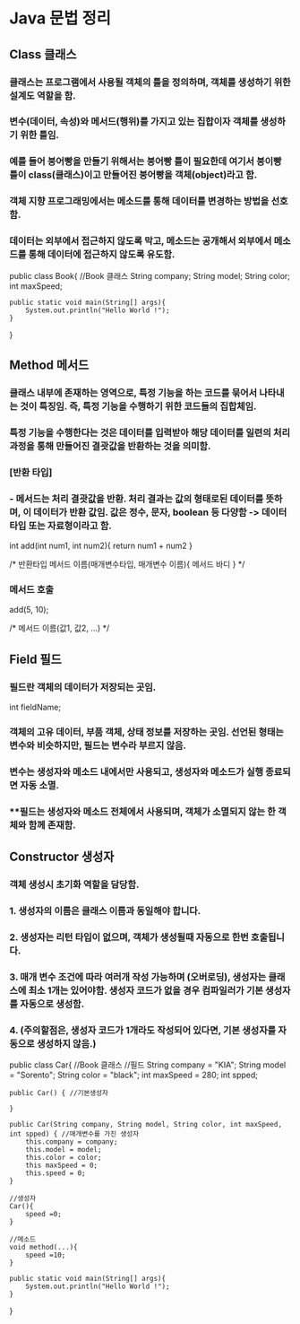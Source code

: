 # Java 문법 정리


## Class 클래스
### 클래스는 프로그램에서 사용될 객체의 틀을 정의하며, 객체를 생성하기 위한 설계도 역할을 함.
### 변수(데이터, 속성)와 메서드(행위)를 가지고 있는 집합이자 객체를 생성하기 위한 틀임.

### 예를 들어 붕어빵을 만들기 위해서는 붕어빵 틀이 필요한데 여기서 붕이빵 틀이 class(클래스)이고 만들어진 붕어빵을 객체(object)라고 함.

### 객체 지향 프로그래밍에서는 메소드를 통해 데이터를 변경하는 방법을 선호함.
### 데이터는 외부에서 접근하지 않도록 막고, 메소드는 공개해서 외부에서 메소드를 통해 데이터에 접근하지 않도록 유도함.

public class Book{ //Book 클래스
    String company;
    String model;
    String color; 
    int maxSpeed;
    
    public static void main(String[] args){
        System.out.println("Hello World !");
    }
}


## Method 메서드
### 클래스 내부에 존재하는 영역으로, 특정 기능을 하는 코드를 묶어서 나타내는 것이 특징임. 즉, 특정 기능을 수행하기 위한 코드들의 집합체임.
### 특정 기능을 수행한다는 것은 데이터를 입력받아 해당 데이터를 일련의 처리 과정을 통해 만들어진 결괏값을 반환하는 것을 의미함.

### [반환 타입]
### - 메서드는 처리 결괏값을 반환. 처리 결과는 값의 형태로된 데이터를 뜻하며, 이 데이터가 반환 값임. 값은 정수, 문자, boolean 등 다양함 -> 데이터 타입 또는 자료형이라고 함.

int add(int num1, int num2){
    return num1 + num2
}

/*
반환타입 메서드 이름(매개변수타입, 매개변수 이름){
    메서드 바디
}
*/

### 메서드 호출
add(5, 10);

/*
메서드 이름(값1, 값2, ...)
*/


## Field 필드
### 필드란 객체의 데이터가 저장되는 곳임. 

int fieldName;

### 객체의 고유 데이터, 부품 객체, 상태 정보를 저장하는 곳임. 선언된 형태는 변수와 비슷하지만, 필드는 변수라 부르지 않음.
### 변수는 생성자와 메소드 내에서만 사용되고, 생성자와 메소드가 실행 종료되면 자동 소멸.
### **필드는 생성자와 메소드 전체에서 사용되며, 객체가 소멸되지 않는 한 객체와 함께 존재함.


## Constructor 생성자
### 객체 생성시 초기화 역할을 담당함.
### 1. 생성자의 이름은 **클래스 이름과 동일**해야 합니다.
### 2. 생성자는 리턴 타입이 없으며, **객체가 생성될때 자동으로 한번 호출**됩니다.
### 3. **매개 변수 조건에 따라 여러개 작성 가능**하며 (오버로딩), 생성자는 클래스에 최소 1개는 있어야함. 생성자 코드가 없을 경우 컴파일러가 기본 생성자를 자동으로 생성함.
### 4. **(주의할점은, 생성자 코드가 1개라도 작성되어 있다면, 기본 생성자를 자동으로 생성하지 않음.)**


public class Car{ //Book 클래스
    //필드
    String company = "KIA";
    String model = "Sorento";
    String color = "black"; 
    int maxSpeed = 280;
    int spped;
    
    public Car() { //기본생성자
    
    }   

    public Car(String company, String model, String color, int maxSpeed, int spped) { //매개변수를 가진 생성자
        this.company = company;
        this.model = model;
        this.color = color;
        this maxSpeed = 0;
        this.speed = 0;
    }
    
    //생성자
    Car(){
        speed =0;
    }
    
    //메소드
    void method(...){
        speed =10;
    }
    
    public static void main(String[] args){
        System.out.println("Hello World !");
    }
}
